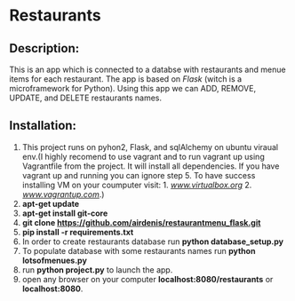 # Restaurants
 
 ## Description:
 This is an app which is connected to  a databse with restaurants and menue 
 items for each restaurant. The app is based on *Flask* (witch is a microframework 
 for Python). Using this app we can ADD, REMOVE, UPDATE, and DELETE  restaurants names. 
 
   ## Installation:
 1. This project runs on pyhon2, Flask, and sqlAlchemy on ubuntu viraual env.(I highly 
 recomend to use vagrant and to run vagrant up using Vagrantfile from the project. 
 It will install all dependencies. 
 If you have vagrant up and running you can ignore step 5. To have success installing
 VM on your coumputer visit: 1. *www.virtualbox.org* 2. *www.vagrantup.com*.)
 2. **apt-get update**
 3. **apt-get install git-core**
 4. **git clone https://github.com/airdenis/restaurantmenu_flask.git**
 5. **pip install -r requirements.txt**
 6. In order to create restaurants database run **python database_setup.py**
 7. To populate database with some restaurants names run **python lotsofmenues.py**
 8. run **python project.py** to launch the app.
 9. open any browser on your computer **localhost:8080/restaurants** or **localhost:8080**.

